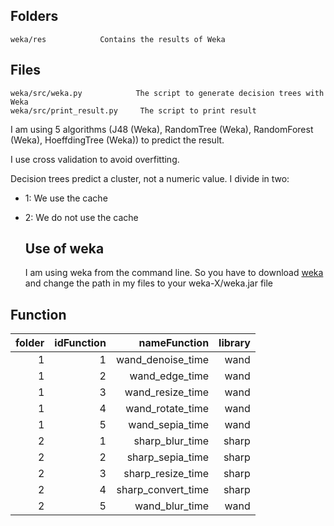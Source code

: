 Folders
--------------
    weka/res            Contains the results of Weka


Files
---------------
    weka/src/weka.py            The script to generate decision trees with Weka
    weka/src/print_result.py     The script to print result

I am using 5 algorithms (J48 (Weka), RandomTree (Weka), RandomForest (Weka), HoeffdingTree (Weka)) to predict the result.

I use cross validation to avoid overfitting.

Decision trees predict a cluster, not a numeric value. I divide in two:

- 1: We use the cache
- 2: We do not use the cache


  Use of weka
  ------------
  I am using weka from the command line. So you have to download [weka](https://prdownloads.sourceforge.net/weka/weka-3-9-4.zip) and change the path in my files to your weka-X/weka.jar file

Function
--------

|folder    |idFunction   |nameFunction       | library      |
|---------:|------------:| ------------:     | -------:     |
|1         |1            |wand_denoise_time  |wand          |
|1         |2            |wand_edge_time     |wand          |
|1         |3            |wand_resize_time   |wand          |
|1         |4            |wand_rotate_time   |wand          |
|1         |5            |wand_sepia_time    |wand          |
|2         |1            |sharp_blur_time    |sharp         |
|2         |2            |sharp_sepia_time   |sharp         |
|2         |3            |sharp_resize_time  |sharp         |
|2         |4            |sharp_convert_time |sharp         |
|2         |5            |wand_blur_time     |wand          |
